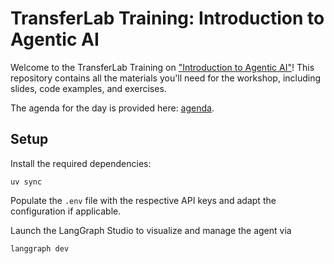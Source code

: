 # TransferLab Training: Introduction to Agentic AI

Welcome to the TransferLab Training on ["Introduction to Agentic
AI"](https://transferlab.ai/trainings/practical-agentic-ai/)! This repository
contains all the materials you'll need for the workshop, including slides, code
examples, and exercises.

The agenda for the day is provided here:
[agenda](./slides/sections/agenda/slides.md).

## Setup

Install the required dependencies:

```shell
uv sync
```

Populate the `.env` file with the respective API keys and adapt the
configuration if applicable.

Launch the LangGraph Studio to visualize and manage the agent via

```shell
langgraph dev
```

